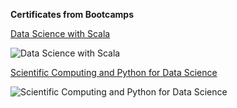 **Certificates from Bootcamps**

[Data Science with Scala](https://courses.cognitiveclass.ai/certificates/4ee41309eb3d4690a329330636183fe2)

![Data Science with Scala](https://github.com/verneh/datasci/blob/master/Certificates/images/scala.png)

[Scientific Computing and Python for Data Science](https://wqu.thedataincubator.com/certificate/5374071810293760)

![Scientific Computing and Python for Data Science](https://github.com/verneh/datasci/blob/master/Certificates/images/quant.png)
